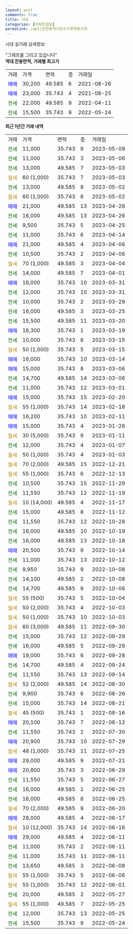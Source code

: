 ```yaml
---
layout: post
comments: true
title: 시대
categories: [아파트정보]
permalink: /apt/인천광역시연수구청학동시대
---
```


시대 실거래 상세정보

<script type="text/javascript">
  google.charts.load('current', {'packages':['line', 'corechart']});
  google.charts.setOnLoadCallback(drawChart);

  function drawChart() {
    var data = new google.visualization.DataTable();
    data.addColumn('date', '거래일');
    data.addColumn('number', "매매");
    data.addColumn('number', "전세");
    data.addColumn('number', "전매");

    data.addRows([[new Date(Date.parse("2023-05-09")), null, 11000, null], [new Date(Date.parse("2023-05-06")), null, 11000, null], [new Date(Date.parse("2023-05-03")), null, 13000, null], [new Date(Date.parse("2023-05-03")), null, null, null], [new Date(Date.parse("2023-05-02")), null, 13000, null], [new Date(Date.parse("2023-05-02")), null, null, null], [new Date(Date.parse("2023-04-26")), 21000, null, null], [new Date(Date.parse("2023-04-26")), null, 16000, null], [new Date(Date.parse("2023-04-25")), null, 9500, null], [new Date(Date.parse("2023-04-14")), null, 11000, null], [new Date(Date.parse("2023-04-06")), 21000, null, null], [new Date(Date.parse("2023-04-06")), null, 10500, null], [new Date(Date.parse("2023-04-04")), null, null, null], [new Date(Date.parse("2023-04-01")), null, 14000, null], [new Date(Date.parse("2023-03-31")), 16000, null, null], [new Date(Date.parse("2023-03-31")), null, 12000, null], [new Date(Date.parse("2023-03-29")), null, 10000, null], [new Date(Date.parse("2023-03-25")), null, 16000, null], [new Date(Date.parse("2023-03-20")), null, 15500, null], [new Date(Date.parse("2023-03-19")), 16300, null, null], [new Date(Date.parse("2023-03-15")), null, 10000, null], [new Date(Date.parse("2023-03-15")), null, null, null], [new Date(Date.parse("2023-03-14")), 16000, null, null], [new Date(Date.parse("2023-03-06")), 15000, null, null], [new Date(Date.parse("2023-03-06")), null, 14700, null], [new Date(Date.parse("2023-03-01")), null, 11000, null], [new Date(Date.parse("2023-02-20")), 15000, null, null], [new Date(Date.parse("2023-02-18")), null, null, null], [new Date(Date.parse("2023-02-11")), 16200, null, null], [new Date(Date.parse("2023-01-26")), 15000, null, null], [new Date(Date.parse("2023-01-11")), null, null, null], [new Date(Date.parse("2023-01-07")), null, 12000, null], [new Date(Date.parse("2023-01-03")), null, null, null], [new Date(Date.parse("2022-12-21")), null, null, null], [new Date(Date.parse("2022-12-13")), null, null, null], [new Date(Date.parse("2022-11-29")), null, 10500, null], [new Date(Date.parse("2022-11-19")), null, 11550, null], [new Date(Date.parse("2022-11-17")), null, null, null], [new Date(Date.parse("2022-11-12")), null, 15000, null], [new Date(Date.parse("2022-10-28")), null, 11550, null], [new Date(Date.parse("2022-10-19")), null, 16000, null], [new Date(Date.parse("2022-10-18")), null, 16000, null], [new Date(Date.parse("2022-10-14")), 20500, null, null], [new Date(Date.parse("2022-10-12")), null, 11000, null], [new Date(Date.parse("2022-10-08")), null, 9950, null], [new Date(Date.parse("2022-10-08")), null, 14100, null], [new Date(Date.parse("2022-10-06")), null, 14700, null], [new Date(Date.parse("2022-10-04")), null, null, null], [new Date(Date.parse("2022-10-03")), null, null, null], [new Date(Date.parse("2022-10-03")), null, null, null], [new Date(Date.parse("2022-09-30")), null, null, null], [new Date(Date.parse("2022-09-29")), null, 15000, null], [new Date(Date.parse("2022-09-29")), null, 16000, null], [new Date(Date.parse("2022-09-28")), 19000, null, null], [new Date(Date.parse("2022-09-24")), null, 14700, null], [new Date(Date.parse("2022-09-14")), null, 11550, null], [new Date(Date.parse("2022-08-30")), null, null, null], [new Date(Date.parse("2022-08-26")), null, 9900, null], [new Date(Date.parse("2022-08-21")), null, 15000, null], [new Date(Date.parse("2022-08-16")), null, null, null], [new Date(Date.parse("2022-08-12")), 20100, null, null], [new Date(Date.parse("2022-07-30")), null, 11550, null], [new Date(Date.parse("2022-07-29")), 20900, null, null], [new Date(Date.parse("2022-07-25")), null, null, null], [new Date(Date.parse("2022-07-21")), 29000, null, null], [new Date(Date.parse("2022-06-29")), 20800, null, null], [new Date(Date.parse("2022-06-27")), null, 11550, null], [new Date(Date.parse("2022-06-25")), null, 16000, null], [new Date(Date.parse("2022-06-25")), null, 16000, null], [new Date(Date.parse("2022-06-20")), null, null, null], [new Date(Date.parse("2022-06-17")), 28000, null, null], [new Date(Date.parse("2022-06-16")), null, null, null], [new Date(Date.parse("2022-06-11")), 29000, null, null], [new Date(Date.parse("2022-06-11")), null, 11000, null], [new Date(Date.parse("2022-06-11")), null, 11000, null], [new Date(Date.parse("2022-06-08")), null, 13650, null], [new Date(Date.parse("2022-06-06")), null, null, null], [new Date(Date.parse("2022-06-01")), null, null, null], [new Date(Date.parse("2022-05-27")), null, 20000, null], [new Date(Date.parse("2022-05-25")), null, null, null], [new Date(Date.parse("2022-05-25")), null, 12000, null], [new Date(Date.parse("2022-05-24")), null, 15500, null]]);

    var options = {
      hAxis: {
        format: 'yyyy/MM/dd'
      },    
      lineWidth: 0,
      pointsVisible: true,    
      title: '최근 1년간 유형별 실거래가 분포',
      legend: { position: 'bottom' }
    };

    var formatter = new google.visualization.NumberFormat({pattern:'###,###'} );
    formatter.format(data, 1);
    formatter.format(data, 2);
    
    setTimeout(function() {
        var chart = new google.visualization.LineChart(document.getElementById('columnchart_material'));
        chart.draw(data, (options));
        document.getElementById('loading').style.display = 'none';
    }, 200);
  }
</script>


<div id="loading" style="z-index:20; display: block; margin-left: 0px">"그래프를 그리고 있습니다"</div>
<div id="columnchart_material" style="width: 95%; margin-left: 0px; display: block"></div>
<!-- contents start -->
<b>역대 전용면적, 거래별 최고가</b>
<table class="sortable">
    <tr>
      <td>거래</td>
      <td>가격</td>
      <td>면적</td>
      <td>층</td>
      <td>거래일</td>
    </tr>
        <tr>
          <td><a style="color: blue">매매</a></td>
          <td>30,200</td>
          <td>49.585</td>
          <td>6</td>
          <td>2021-08-26</td>
        </tr>            <tr>
          <td><a style="color: blue">매매</a></td>
          <td>23,000</td>
          <td>35.743</td>
          <td>4</td>
          <td>2021-08-25</td>
        </tr>        
        <tr>
              <td><a style="color: darkgreen">전세</a></td>
              <td>22,000</td>
              <td>49.585</td>
              <td>9</td>
              <td>2022-04-11</td>
            </tr>            <tr>
              <td><a style="color: darkgreen">전세</a></td>
              <td>15,500</td>
              <td>35.743</td>
              <td>9</td>
              <td>2022-05-24</td>
            </tr>        
    
</table>

<b>최근 1년간 거래 내역</b>

<table class="sortable">
    <tr>
      <td>거래</td>
      <td>가격</td>
      <td>면적</td>
      <td>층</td>
      <td>거래일</td>
    </tr>
    <tr>
      <td><a style="color: darkgreen">전세</a></td>
      <td>11,000</td>
      <td>35.743</td>
      <td>9</td>
      <td>2023-05-09</td>
    </tr>          <tr>
      <td><a style="color: darkgreen">전세</a></td>
      <td>11,000</td>
      <td>35.743</td>
      <td>3</td>
      <td>2023-05-06</td>
    </tr>          <tr>
      <td><a style="color: darkgreen">전세</a></td>
      <td>13,000</td>
      <td>49.585</td>
      <td>7</td>
      <td>2023-05-03</td>
    </tr>          <tr>
      <td><a style="color: darkgoldenrod">월세</a></td>
      <td>60 (1,000)</td>
      <td>35.743</td>
      <td>7</td>
      <td>2023-05-03</td>
    </tr>          <tr>
      <td><a style="color: darkgreen">전세</a></td>
      <td>13,000</td>
      <td>49.585</td>
      <td>8</td>
      <td>2023-05-02</td>
    </tr>          <tr>
      <td><a style="color: darkgoldenrod">월세</a></td>
      <td>60 (1,000)</td>
      <td>35.743</td>
      <td>8</td>
      <td>2023-05-02</td>
    </tr>          <tr>
      <td><a style="color: blue">매매</a></td>
      <td>21,000</td>
      <td>49.585</td>
      <td>13</td>
      <td>2023-04-26</td>
    </tr>          <tr>
      <td><a style="color: darkgreen">전세</a></td>
      <td>16,000</td>
      <td>49.585</td>
      <td>13</td>
      <td>2023-04-26</td>
    </tr>          <tr>
      <td><a style="color: darkgreen">전세</a></td>
      <td>9,500</td>
      <td>35.743</td>
      <td>5</td>
      <td>2023-04-25</td>
    </tr>          <tr>
      <td><a style="color: darkgreen">전세</a></td>
      <td>11,000</td>
      <td>35.743</td>
      <td>6</td>
      <td>2023-04-14</td>
    </tr>          <tr>
      <td><a style="color: blue">매매</a></td>
      <td>21,000</td>
      <td>49.585</td>
      <td>4</td>
      <td>2023-04-06</td>
    </tr>          <tr>
      <td><a style="color: darkgreen">전세</a></td>
      <td>10,500</td>
      <td>35.743</td>
      <td>2</td>
      <td>2023-04-06</td>
    </tr>          <tr>
      <td><a style="color: darkgoldenrod">월세</a></td>
      <td>70 (1,000)</td>
      <td>49.585</td>
      <td>3</td>
      <td>2023-04-04</td>
    </tr>          <tr>
      <td><a style="color: darkgreen">전세</a></td>
      <td>14,000</td>
      <td>49.585</td>
      <td>7</td>
      <td>2023-04-01</td>
    </tr>          <tr>
      <td><a style="color: blue">매매</a></td>
      <td>16,000</td>
      <td>35.743</td>
      <td>10</td>
      <td>2023-03-31</td>
    </tr>          <tr>
      <td><a style="color: darkgreen">전세</a></td>
      <td>12,000</td>
      <td>35.743</td>
      <td>10</td>
      <td>2023-03-31</td>
    </tr>          <tr>
      <td><a style="color: darkgreen">전세</a></td>
      <td>10,000</td>
      <td>35.743</td>
      <td>2</td>
      <td>2023-03-29</td>
    </tr>          <tr>
      <td><a style="color: darkgreen">전세</a></td>
      <td>16,000</td>
      <td>49.585</td>
      <td>3</td>
      <td>2023-03-25</td>
    </tr>          <tr>
      <td><a style="color: darkgreen">전세</a></td>
      <td>15,500</td>
      <td>49.585</td>
      <td>11</td>
      <td>2023-03-20</td>
    </tr>          <tr>
      <td><a style="color: blue">매매</a></td>
      <td>16,300</td>
      <td>35.743</td>
      <td>1</td>
      <td>2023-03-19</td>
    </tr>          <tr>
      <td><a style="color: darkgreen">전세</a></td>
      <td>10,000</td>
      <td>35.743</td>
      <td>8</td>
      <td>2023-03-15</td>
    </tr>          <tr>
      <td><a style="color: darkgoldenrod">월세</a></td>
      <td>50 (1,000)</td>
      <td>35.743</td>
      <td>5</td>
      <td>2023-03-15</td>
    </tr>          <tr>
      <td><a style="color: blue">매매</a></td>
      <td>16,000</td>
      <td>35.743</td>
      <td>10</td>
      <td>2023-03-14</td>
    </tr>          <tr>
      <td><a style="color: blue">매매</a></td>
      <td>15,000</td>
      <td>35.743</td>
      <td>8</td>
      <td>2023-03-06</td>
    </tr>          <tr>
      <td><a style="color: darkgreen">전세</a></td>
      <td>14,700</td>
      <td>49.585</td>
      <td>14</td>
      <td>2023-03-06</td>
    </tr>          <tr>
      <td><a style="color: darkgreen">전세</a></td>
      <td>11,000</td>
      <td>35.743</td>
      <td>12</td>
      <td>2023-03-01</td>
    </tr>          <tr>
      <td><a style="color: blue">매매</a></td>
      <td>15,000</td>
      <td>35.743</td>
      <td>15</td>
      <td>2023-02-20</td>
    </tr>          <tr>
      <td><a style="color: darkgoldenrod">월세</a></td>
      <td>55 (1,000)</td>
      <td>35.743</td>
      <td>14</td>
      <td>2023-02-18</td>
    </tr>          <tr>
      <td><a style="color: blue">매매</a></td>
      <td>16,200</td>
      <td>35.743</td>
      <td>10</td>
      <td>2023-02-11</td>
    </tr>          <tr>
      <td><a style="color: blue">매매</a></td>
      <td>15,000</td>
      <td>35.743</td>
      <td>4</td>
      <td>2023-01-26</td>
    </tr>          <tr>
      <td><a style="color: darkgoldenrod">월세</a></td>
      <td>30 (5,000)</td>
      <td>35.743</td>
      <td>9</td>
      <td>2023-01-11</td>
    </tr>          <tr>
      <td><a style="color: darkgreen">전세</a></td>
      <td>12,000</td>
      <td>35.743</td>
      <td>4</td>
      <td>2023-01-07</td>
    </tr>          <tr>
      <td><a style="color: darkgoldenrod">월세</a></td>
      <td>50 (1,000)</td>
      <td>35.743</td>
      <td>4</td>
      <td>2023-01-03</td>
    </tr>          <tr>
      <td><a style="color: darkgoldenrod">월세</a></td>
      <td>70 (2,000)</td>
      <td>49.585</td>
      <td>15</td>
      <td>2022-12-21</td>
    </tr>          <tr>
      <td><a style="color: darkgoldenrod">월세</a></td>
      <td>55 (1,000)</td>
      <td>35.743</td>
      <td>6</td>
      <td>2022-12-13</td>
    </tr>          <tr>
      <td><a style="color: darkgreen">전세</a></td>
      <td>10,500</td>
      <td>35.743</td>
      <td>15</td>
      <td>2022-11-29</td>
    </tr>          <tr>
      <td><a style="color: darkgreen">전세</a></td>
      <td>11,550</td>
      <td>35.743</td>
      <td>12</td>
      <td>2022-11-19</td>
    </tr>          <tr>
      <td><a style="color: darkgoldenrod">월세</a></td>
      <td>10 (14,000)</td>
      <td>49.585</td>
      <td>4</td>
      <td>2022-11-17</td>
    </tr>          <tr>
      <td><a style="color: darkgreen">전세</a></td>
      <td>15,000</td>
      <td>49.585</td>
      <td>8</td>
      <td>2022-11-12</td>
    </tr>          <tr>
      <td><a style="color: darkgreen">전세</a></td>
      <td>11,550</td>
      <td>35.743</td>
      <td>12</td>
      <td>2022-10-28</td>
    </tr>          <tr>
      <td><a style="color: darkgreen">전세</a></td>
      <td>16,000</td>
      <td>49.585</td>
      <td>10</td>
      <td>2022-10-19</td>
    </tr>          <tr>
      <td><a style="color: darkgreen">전세</a></td>
      <td>16,000</td>
      <td>49.585</td>
      <td>13</td>
      <td>2022-10-18</td>
    </tr>          <tr>
      <td><a style="color: blue">매매</a></td>
      <td>20,500</td>
      <td>35.743</td>
      <td>9</td>
      <td>2022-10-14</td>
    </tr>          <tr>
      <td><a style="color: darkgreen">전세</a></td>
      <td>11,000</td>
      <td>35.743</td>
      <td>13</td>
      <td>2022-10-12</td>
    </tr>          <tr>
      <td><a style="color: darkgreen">전세</a></td>
      <td>9,950</td>
      <td>35.743</td>
      <td>9</td>
      <td>2022-10-08</td>
    </tr>          <tr>
      <td><a style="color: darkgreen">전세</a></td>
      <td>14,100</td>
      <td>49.585</td>
      <td>2</td>
      <td>2022-10-08</td>
    </tr>          <tr>
      <td><a style="color: darkgreen">전세</a></td>
      <td>14,700</td>
      <td>49.585</td>
      <td>9</td>
      <td>2022-10-06</td>
    </tr>          <tr>
      <td><a style="color: darkgoldenrod">월세</a></td>
      <td>55 (500)</td>
      <td>35.743</td>
      <td>5</td>
      <td>2022-10-04</td>
    </tr>          <tr>
      <td><a style="color: darkgoldenrod">월세</a></td>
      <td>50 (2,000)</td>
      <td>35.743</td>
      <td>4</td>
      <td>2022-10-03</td>
    </tr>          <tr>
      <td><a style="color: darkgoldenrod">월세</a></td>
      <td>50 (1,000)</td>
      <td>35.743</td>
      <td>10</td>
      <td>2022-10-03</td>
    </tr>          <tr>
      <td><a style="color: darkgoldenrod">월세</a></td>
      <td>60 (3,000)</td>
      <td>49.585</td>
      <td>11</td>
      <td>2022-09-30</td>
    </tr>          <tr>
      <td><a style="color: darkgreen">전세</a></td>
      <td>15,000</td>
      <td>35.743</td>
      <td>12</td>
      <td>2022-09-29</td>
    </tr>          <tr>
      <td><a style="color: darkgreen">전세</a></td>
      <td>16,000</td>
      <td>49.585</td>
      <td>5</td>
      <td>2022-09-29</td>
    </tr>          <tr>
      <td><a style="color: blue">매매</a></td>
      <td>19,000</td>
      <td>35.743</td>
      <td>6</td>
      <td>2022-09-28</td>
    </tr>          <tr>
      <td><a style="color: darkgreen">전세</a></td>
      <td>14,700</td>
      <td>49.585</td>
      <td>4</td>
      <td>2022-09-24</td>
    </tr>          <tr>
      <td><a style="color: darkgreen">전세</a></td>
      <td>11,550</td>
      <td>35.743</td>
      <td>13</td>
      <td>2022-09-14</td>
    </tr>          <tr>
      <td><a style="color: darkgoldenrod">월세</a></td>
      <td>52 (2,000)</td>
      <td>49.585</td>
      <td>14</td>
      <td>2022-08-30</td>
    </tr>          <tr>
      <td><a style="color: darkgreen">전세</a></td>
      <td>9,900</td>
      <td>35.743</td>
      <td>6</td>
      <td>2022-08-26</td>
    </tr>          <tr>
      <td><a style="color: darkgreen">전세</a></td>
      <td>15,000</td>
      <td>35.743</td>
      <td>14</td>
      <td>2022-08-21</td>
    </tr>          <tr>
      <td><a style="color: darkgoldenrod">월세</a></td>
      <td>45 (500)</td>
      <td>35.743</td>
      <td>1</td>
      <td>2022-08-16</td>
    </tr>          <tr>
      <td><a style="color: blue">매매</a></td>
      <td>20,100</td>
      <td>35.743</td>
      <td>7</td>
      <td>2022-08-12</td>
    </tr>          <tr>
      <td><a style="color: darkgreen">전세</a></td>
      <td>11,550</td>
      <td>35.743</td>
      <td>2</td>
      <td>2022-07-30</td>
    </tr>          <tr>
      <td><a style="color: blue">매매</a></td>
      <td>20,900</td>
      <td>35.743</td>
      <td>10</td>
      <td>2022-07-29</td>
    </tr>          <tr>
      <td><a style="color: darkgoldenrod">월세</a></td>
      <td>48 (1,000)</td>
      <td>35.743</td>
      <td>11</td>
      <td>2022-07-25</td>
    </tr>          <tr>
      <td><a style="color: blue">매매</a></td>
      <td>29,000</td>
      <td>49.585</td>
      <td>9</td>
      <td>2022-07-21</td>
    </tr>          <tr>
      <td><a style="color: blue">매매</a></td>
      <td>20,800</td>
      <td>35.743</td>
      <td>3</td>
      <td>2022-06-29</td>
    </tr>          <tr>
      <td><a style="color: darkgreen">전세</a></td>
      <td>11,550</td>
      <td>35.743</td>
      <td>5</td>
      <td>2022-06-27</td>
    </tr>          <tr>
      <td><a style="color: darkgreen">전세</a></td>
      <td>16,000</td>
      <td>49.585</td>
      <td>1</td>
      <td>2022-06-25</td>
    </tr>          <tr>
      <td><a style="color: darkgreen">전세</a></td>
      <td>16,000</td>
      <td>49.585</td>
      <td>8</td>
      <td>2022-06-25</td>
    </tr>          <tr>
      <td><a style="color: darkgoldenrod">월세</a></td>
      <td>70 (2,000)</td>
      <td>49.585</td>
      <td>9</td>
      <td>2022-06-20</td>
    </tr>          <tr>
      <td><a style="color: blue">매매</a></td>
      <td>28,000</td>
      <td>49.585</td>
      <td>4</td>
      <td>2022-06-17</td>
    </tr>          <tr>
      <td><a style="color: darkgoldenrod">월세</a></td>
      <td>10 (12,000)</td>
      <td>35.743</td>
      <td>14</td>
      <td>2022-06-16</td>
    </tr>          <tr>
      <td><a style="color: blue">매매</a></td>
      <td>29,000</td>
      <td>49.585</td>
      <td>4</td>
      <td>2022-06-11</td>
    </tr>          <tr>
      <td><a style="color: darkgreen">전세</a></td>
      <td>11,000</td>
      <td>35.743</td>
      <td>2</td>
      <td>2022-06-11</td>
    </tr>          <tr>
      <td><a style="color: darkgreen">전세</a></td>
      <td>11,000</td>
      <td>35.743</td>
      <td>11</td>
      <td>2022-06-11</td>
    </tr>          <tr>
      <td><a style="color: darkgreen">전세</a></td>
      <td>13,650</td>
      <td>49.585</td>
      <td>3</td>
      <td>2022-06-08</td>
    </tr>          <tr>
      <td><a style="color: darkgoldenrod">월세</a></td>
      <td>55 (1,000)</td>
      <td>35.743</td>
      <td>5</td>
      <td>2022-06-06</td>
    </tr>          <tr>
      <td><a style="color: darkgoldenrod">월세</a></td>
      <td>55 (1,000)</td>
      <td>35.743</td>
      <td>12</td>
      <td>2022-06-01</td>
    </tr>          <tr>
      <td><a style="color: darkgreen">전세</a></td>
      <td>20,000</td>
      <td>49.585</td>
      <td>2</td>
      <td>2022-05-27</td>
    </tr>          <tr>
      <td><a style="color: darkgoldenrod">월세</a></td>
      <td>55 (1,000)</td>
      <td>49.585</td>
      <td>7</td>
      <td>2022-05-25</td>
    </tr>          <tr>
      <td><a style="color: darkgreen">전세</a></td>
      <td>12,000</td>
      <td>35.743</td>
      <td>13</td>
      <td>2022-05-25</td>
    </tr>          <tr>
      <td><a style="color: darkgreen">전세</a></td>
      <td>15,500</td>
      <td>35.743</td>
      <td>9</td>
      <td>2022-05-24</td>
    </tr>      </table>
<!-- contents end -->    


